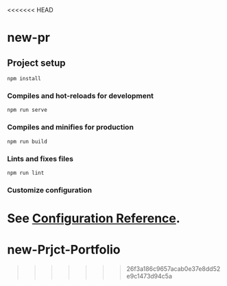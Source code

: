 <<<<<<< HEAD
# new-pr

## Project setup
```
npm install
```

### Compiles and hot-reloads for development
```
npm run serve
```

### Compiles and minifies for production
```
npm run build
```

### Lints and fixes files
```
npm run lint
```

### Customize configuration
See [Configuration Reference](https://cli.vuejs.org/config/).
=======
# new-Prjct-Portfolio
>>>>>>> 26f3a186c9657acab0e37e8dd52e9c1473d94c5a
